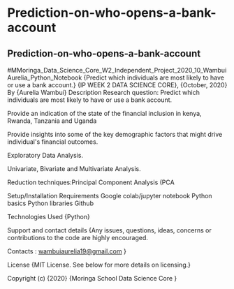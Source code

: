 # Prediction-on-who-opens-a-bank-account
## Prediction-on-who-opens-a-bank-account
#MMoringa_Data_Science_Core_W2_Independent_Project_2020_10_Wambui Aurelia_Python_Notebook
{Predict which individuals are most likely to have or use a bank account.}
{IP WEEK 2 DATA SCIENCE CORE}, {October, 2020}
By {Aurelia Wambui}
Description
Research question: Predict which individuals are most likely to have or use a bank account.

Provide an indication of the state of the financial inclusion in kenya, Rwanda, Tanzania and Uganda

Provide insights into some of the key demographic factors that might drive individual's financial outcomes.

Exploratory Data Analysis.

Univariate, Bivariate and Multivariate Analysis.

Reduction techniques:Principal Component Analysis (PCA

Setup/Installation Requirements
Google colab/jupyter notebook
Python basics
Python libraries
Github

Technologies Used
{Python}

Support and contact details
{Any issues, questions, ideas, concerns or contributions to the code are highly encouraged.

Contacts : wambuiaurelia19@gmail.com }

License
{MIT License. See below for more details on licensing.}

Copyright (c) {2020} {Moringa School Data Science Core }


































